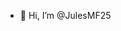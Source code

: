 - 👋 Hi, I’m @JulesMF25

<!---
JulesMF25/JulesMF25 is a ✨ special ✨ repository because its `README.md` (this file) appears on your GitHub profile.
You can click the Preview link to take a look at your changes.
--->
